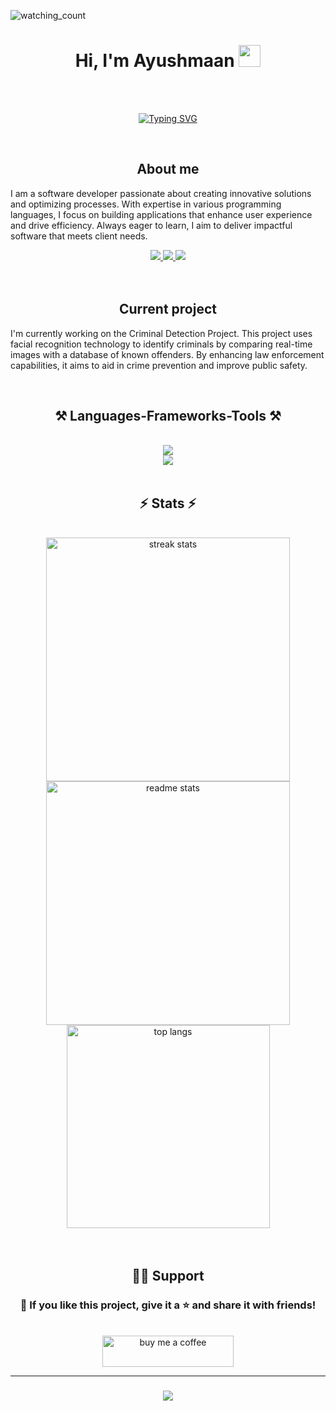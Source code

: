 <!-- Profile Views -->
<p align="left"> 
  <img src="https://visitor-badge.laobi.icu/badge?page_id=ayushmaan76.ayushmaan76&right_color=brightgreen" alt="watching_count" />
</p>

<!-- Name with Waving Hand GIF -->
<h1 align="center">
  <b>Hi, I'm Ayushmaan</b> 
  <img src="https://media.giphy.com/media/hvRJCLFzcasrR4ia7z/giphy.gif" width="35px">
</h1>

<!-- Spacer for good separation -->
<br><br>

<!-- Typing Text Animation -->
<p align="center">
  <a href="https://github.com/DenverCoder1/readme-typing-svg">
    <img src="https://readme-typing-svg.herokuapp.com?font=Fira+Code&color=00BFFF&size=25&center=true&vCenter=true&width=600&height=100&lines=Computer+Science+Student;Self-Taught+Frontend+Developer;Learning+Full+Stack+Development;Active+Learner+%2F+Tech+Explorer;Passionate+about+Building+Projects;Love+to+learn+new+things..%3C3" alt="Typing SVG">
  </a>
</p>


<br>



<!-- About Section -->
<h2 align="center">About me</h2>

I am a software developer passionate about creating innovative solutions and optimizing processes. With expertise in various programming languages, I focus on building applications that enhance user experience and drive efficiency. Always eager to learn, I aim to deliver impactful software that meets client needs.
&nbsp;

<!-- Contact badges -->
<div align="center"> 
  <a href="mailto:ayushmaan6443@gmail.com">
    <img src="https://img.shields.io/badge/Gmail-333333?style=for-the-badge&logo=gmail&logoColor=red" />
  </a>
  <a href="https://linkedin.com/in/ayushmaan76" target="_blank">
    <img src="https://img.shields.io/badge/LinkedIn-0077B5?style=for-the-badge&logo=linkedin&logoColor=white" />
  </a>
  <a href="https://github.com/ayushmaan76" target="_blank">
    <img src="https://img.shields.io/badge/Portfolio-FF5722?style=for-the-badge&logo=todoist&logoColor=white" />
  </a>
</div>
<br/><br/>

<!-- Current Project -->
<h2 align="center">Current project</h2>

I'm currently working on the Criminal Detection Project. This project uses facial recognition technology to identify criminals by comparing real-time images with a database of known offenders. By enhancing law enforcement capabilities, it aims to aid in crime prevention and improve public safety.

&nbsp;

<!-- Skills -->
<h2 align="center">⚒️ Languages-Frameworks-Tools ⚒️</h2>
<br/>
<div align="center">
  <img src="https://skillicons.dev/icons?i=html,css,bootstrap,vscode,github,cpp,git" />
  <br>
  <img src="https://skillicons.dev/icons?i=python,javascript,linux,figma,flutter" /><br>
</div>
&nbsp;

<!-- Github Stats -->
<h2 align="center">⚡ Stats ⚡</h2>
<br>
<div align="center">
  <img width=390 src="https://streak-stats.demolab.com?user=ayushmaan76&theme=react&border_radius=10" alt="streak stats"/>
  <img width=390 src="https://github-readme-stats.vercel.app/api?username=ayushmaan76&show_icons=true&theme=react&rank_icon=github&border_radius=10" alt="readme stats" />
  <br/>
  <img width=325 align="center" src="https://github-readme-stats.vercel.app/api/top-langs/?username=ayushmaan76&layout=compact&theme=react&border_radius=10&size_weight=0.5&count_weight=0.5&exclude_repo=github-readme-stats" alt="top langs" />
</div>
<br/><br/>

<!-- Support -->
<h2 align="center">🙋‍♂️ Support</h2>

<h3 align="center">💙 If you like this project, give it a ⭐ and share it with friends!</h3>
<br>
<div align="center">
  <a href="https://www.buymeacoffee.com/ayushmaan76">
    <img src="https://cdn.buymeacoffee.com/buttons/v2/default-yellow.png" alt="buy me a coffee" height="50" width="210">
  </a>
</div>

<hr>

<!-- Final Goodbye Typing Animation -->
<h3 align="center">
  <img src="https://readme-typing-svg.herokuapp.com/?font=Righteous&size=25&center=true&vCenter=true&width=500&height=70&duration=4000&lines=Thanks+for+visiting!+✌️;+Shoot+me+a+message+on+Linkedin!;I'm+always+down+to+collab+:)" />
</h3>
